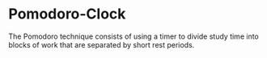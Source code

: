 # Pomodoro-Clock
The Pomodoro technique consists of using a timer to divide study time into blocks of work that are separated by short rest periods. 
